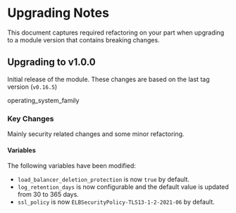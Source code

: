 # Upgrading Notes

This document captures required refactoring on your part when upgrading to a module version that contains breaking changes.

## Upgrading to v1.0.0

Initial release of the module. These changes are based on the last tag version (`v0.16.5`)

operating_system_family

### Key Changes

Mainly security related changes and some minor refactoring.

#### Variables

The following variables have been modified:

- `load_balancer_deletion_protection` is now `true` by default.
- `log_retention_days` is now configurable and the default value is updated from 30 to 365 days.
- `ssl_policy` is now `ELBSecurityPolicy-TLS13-1-2-2021-06` by default.
